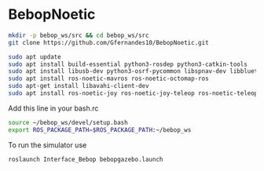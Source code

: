 # BebopNoetic
``` bash
mkdir -p bebop_ws/src && cd bebop_ws/src
git clone https://github.com/Gfernandes10/BebopNoetic.git
```
``` bash
sudo apt update
sudo apt install build-essential python3-rosdep python3-catkin-tools
sudo apt install libusb-dev python3-osrf-pycommon libspnav-dev libbluetooth-dev libcwiid-dev libgoogle-glog-dev
sudo apt install ros-noetic-mavros ros-noetic-octomap-ros 
sudo apt-get install libavahi-client-dev
sudo apt install ros-noetic-joy ros-noetic-joy-teleop ros-noetic-teleop-twist-joy
```
Add this line in your bash.rc 
``` bash
source ~/bebop_ws/devel/setup.bash
export ROS_PACKAGE_PATH=$ROS_PACKAGE_PATH:~/bebop_ws
```

To run the simulator use
``` bash
roslaunch Interface_Bebop bebopgazebo.launch
```
